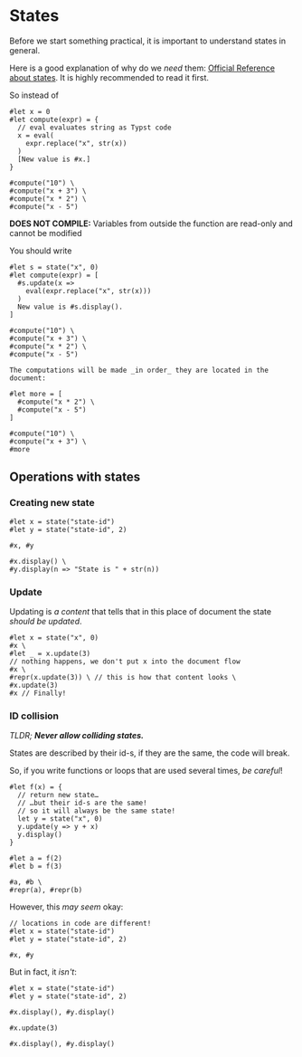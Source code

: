 # States
Before we start something practical, it is important to understand states in general.

Here is a good explanation of why do we _need_ them: [Official Reference about states](https://typst.app/docs/reference/meta/state/). It is highly recommended to read it first.

So instead of
```typ-norender
#let x = 0
#let compute(expr) = {
  // eval evaluates string as Typst code
  x = eval(
    expr.replace("x", str(x))
  )
  [New value is #x.]
}

#compute("10") \
#compute("x + 3") \
#compute("x * 2") \
#compute("x - 5")
```

**DOES NOT COMPILE:** Variables from outside the function are read-only and cannot be modified

You should write
```typ
#let s = state("x", 0)
#let compute(expr) = [
  #s.update(x =>
    eval(expr.replace("x", str(x)))
  )
  New value is #s.display().
]

#compute("10") \
#compute("x + 3") \
#compute("x * 2") \
#compute("x - 5")

The computations will be made _in order_ they are located in the document:

#let more = [
  #compute("x * 2") \
  #compute("x - 5")
]

#compute("10") \
#compute("x + 3") \
#more
```

## Operations with states
### Creating new state
```typ
#let x = state("state-id")
#let y = state("state-id", 2)

#x, #y

#x.display() \
#y.display(n => "State is " + str(n))
```

### Update
Updating is _a content_ that tells that in this place of document the state _should be updated_.

```typ
#let x = state("x", 0)
#x \
#let _ = x.update(3)
// nothing happens, we don't put x into the document flow
#x \
#repr(x.update(3)) \ // this is how that content looks \
#x.update(3)
#x // Finally!
```

### ID collision
_TLDR; **Never allow colliding states.**_

<div class="warning">
States are described by their id-s, if they are the same, the code will break.
</div>

So, if you write functions or loops that are used several times, _be careful_!
```typ
#let f(x) = {
  // return new state…
  // …but their id-s are the same!
  // so it will always be the same state!
  let y = state("x", 0)
  y.update(y => y + x)
  y.display()
}

#let a = f(2)
#let b = f(3)

#a, #b \
#repr(a), #repr(b)
```

However, this _may seem_ okay:
```typ
// locations in code are different!
#let x = state("state-id")
#let y = state("state-id", 2)

#x, #y
```

But in fact, it _isn't_:

```typ
#let x = state("state-id")
#let y = state("state-id", 2)

#x.display(), #y.display()

#x.update(3)

#x.display(), #y.display()
```
